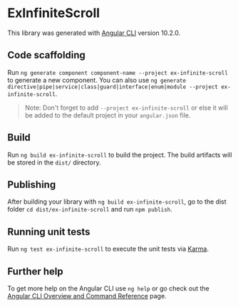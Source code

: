 # ExInfiniteScroll

This library was generated with [Angular CLI](https://github.com/angular/angular-cli) version 10.2.0.

## Code scaffolding

Run `ng generate component component-name --project ex-infinite-scroll` to generate a new component. You can also use `ng generate directive|pipe|service|class|guard|interface|enum|module --project ex-infinite-scroll`.
> Note: Don't forget to add `--project ex-infinite-scroll` or else it will be added to the default project in your `angular.json` file. 

## Build

Run `ng build ex-infinite-scroll` to build the project. The build artifacts will be stored in the `dist/` directory.

## Publishing

After building your library with `ng build ex-infinite-scroll`, go to the dist folder `cd dist/ex-infinite-scroll` and run `npm publish`.

## Running unit tests

Run `ng test ex-infinite-scroll` to execute the unit tests via [Karma](https://karma-runner.github.io).

## Further help

To get more help on the Angular CLI use `ng help` or go check out the [Angular CLI Overview and Command Reference](https://angular.io/cli) page.
